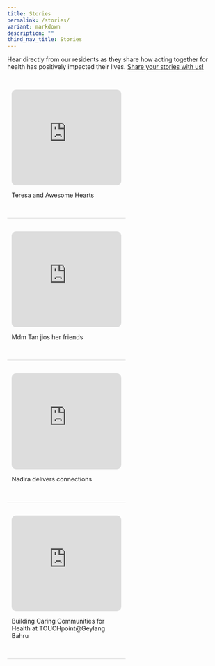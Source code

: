 ```yaml
---
title: Stories
permalink: /stories/
variant: markdown
description: ""
third_nav_title: Stories
---
```

<style>
div.videobox {
	border-bottom: solid 1px #d3d3d3;
	width: 50%;
	position: relative;
	float: left;
	padding: 30px 10px;
	}
	
</style>
<p>Hear directly from our residents as they share how acting together for health has positively impacted their lives. 
<a href="https://form.gov.sg/66f6288669eac69a859c8e7b" rel="noopener nofollow" target="_blank">Share your stories with us!</a>
</p><p></p>

<div style="display:inline-block; width:auto; height:auto;">
<div class="videobox">
<iframe style="border-radius:10px; border: 0px solid;" height="220" width="100%" allowfullscreen="true" frameborder="0" src="https://www.youtube.com/embed/DfYzDCwHFzI?si=goWBaU6A9LFZ5Ry4"></iframe>
<p>Teresa and Awesome Hearts</p>
</div>
<div class="videobox">
<iframe style="border-radius:10px; border: 0px solid;" height="220" width="100%" allowfullscreen="true" frameborder="0" src="https://www.youtube.com/embed/z1U4LjGnaSs?si=EtcTcc0BjJRTEMUB"></iframe>
<p>Mdm Tan jios her friends</p>
</div>

<div class="videobox">
<iframe style="border-radius:10px; border: 0px solid;" height="220" width="100%" allowfullscreen="true" frameborder="0" src="https://www.youtube.com/embed/n5vEIMrreGo?si=2oivdhPqNK-EHrM8"></iframe>
<p>Nadira delivers connections</p>
	<p></p>
</div>
	<div class="videobox">
<iframe style="border-radius:10px; border: 0px solid;" height="220" width="100%" allowfullscreen="true" frameborder="0" src="https://www.youtube.com/embed/LWLVD4Yzyow?si=or15LFUgKgdjy34m"></iframe>
<p>Building Caring Communities for Health at TOUCHpoint@Geylang Bahru&nbsp;
</p>
</div>
</div>
<p></p>